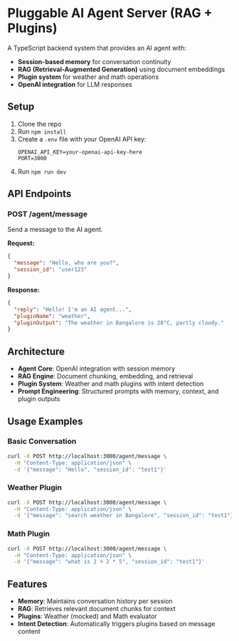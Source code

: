 # Pluggable AI Agent Server (RAG + Plugins)

A TypeScript backend system that provides an AI agent with:
- **Session-based memory** for conversation continuity
- **RAG (Retrieval-Augmented Generation)** using document embeddings
- **Plugin system** for weather and math operations
- **OpenAI integration** for LLM responses

## Setup

1. Clone the repo
2. Run `npm install`
3. Create a `.env` file with your OpenAI API key:
   ```
   OPENAI_API_KEY=your-openai-api-key-here
   PORT=3000
   ```
4. Run `npm run dev`

## API Endpoints

### POST /agent/message

Send a message to the AI agent.

**Request:**
```json
{
  "message": "Hello, who are you?",
  "session_id": "user123"
}
```

**Response:**
```json
{
  "reply": "Hello! I'm an AI agent...",
  "pluginName": "weather",
  "pluginOutput": "The weather in Bangalore is 28°C, partly cloudy."
}
```

## Architecture

- **Agent Core**: OpenAI integration with session memory
- **RAG Engine**: Document chunking, embedding, and retrieval
- **Plugin System**: Weather and math plugins with intent detection
- **Prompt Engineering**: Structured prompts with memory, context, and plugin outputs

## Usage Examples

### Basic Conversation
```bash
curl -X POST http://localhost:3000/agent/message \
  -H "Content-Type: application/json" \
  -d '{"message": "Hello", "session_id": "test1"}'
```

### Weather Plugin
```bash
curl -X POST http://localhost:3000/agent/message \
  -H "Content-Type: application/json" \
  -d '{"message": "search weather in Bangalore", "session_id": "test1"}'
```

### Math Plugin
```bash
curl -X POST http://localhost:3000/agent/message \
  -H "Content-Type: application/json" \
  -d '{"message": "what is 2 + 2 * 5", "session_id": "test1"}'
```

## Features

- **Memory**: Maintains conversation history per session
- **RAG**: Retrieves relevant document chunks for context
- **Plugins**: Weather (mocked) and Math evaluator
- **Intent Detection**: Automatically triggers plugins based on message content

